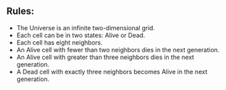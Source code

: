 ## Rules:

- The Universe is an infinite two-dimensional grid.
- Each cell can be in two states: Alive or Dead.
- Each cell has eight neighbors.
- An Alive cell with fewer than two neighbors dies in the next generation.
- An Alive cell with greater than three neighbors dies in the next generation.
- A Dead cell with exactly three neighbors becomes Alive in the next generation.
